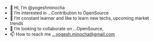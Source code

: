 - 👋 Hi, I’m @yogeshminocha
- 👀 I’m interested in ...Contribution to OpenSource
- 🌱 I’m constant learner and like to learn new techs, upcoming market trends
- 💞️ I’m looking to collaborate on ...OpenSource,
- 📫 How to reach me ...yogesh.minocha@gmail.com

<!---
yogeshminocha/yogeshminocha is a ✨ special ✨ repository because its `README.md` (this file) appears on your GitHub profile.
You can click the Preview link to take a look at your changes.
--->
